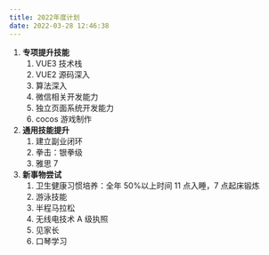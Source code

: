 ```yaml
---
title: 2022年度计划
date: 2022-03-28 12:46:38
---
```


1. **专项提升技能**
   1. VUE3 技术栈
   2. VUE2 源码深入
   3. 算法深入
   4. 微信相关开发能力
   5. 独立页面系统开发能力
   6. cocos 游戏制作
2. **通用技能提升** 
   1. 建立副业闭环
   2. 拳击：银拳级
   3. 雅思 7
3. **新事物尝试**
    1. 卫生健康习惯培养：全年 50%以上时间 11 点入睡，7 点起床锻炼
    2. 游泳技能
    3. 半程马拉松
    4. 无线电技术 A 级执照
    5. 见家长
    6. 口琴学习
